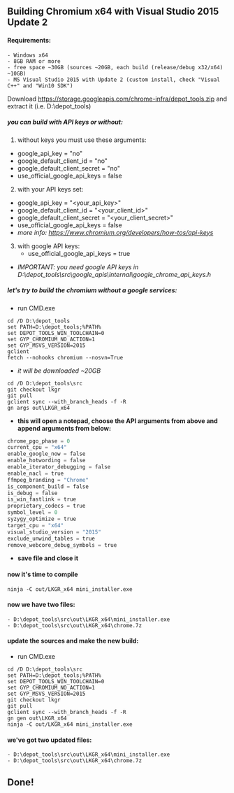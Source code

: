 ## Building Chromium x64 with Visual Studio 2015 Update 2
 
#### Requirements: 
    - Windows x64
    - 8GB RAM or more
    - free space ~30GB (sources ~20GB, each build (release/debug x32/x64) ~10GB)
    - MS Visual Studio 2015 with Update 2 (custom install, check "Visual C++" and "Win10 SDK")
 
Download https://storage.googleapis.com/chrome-infra/depot_tools.zip and extract it (i.e. D:\depot_tools)
 
##### you can build with API keys or without:
1. without keys you must use these arguments:
  - google_api_key = "no"
  - google_default_client_id = "no"
  - google_default_client_secret = "no"
  - use_official_google_api_keys = false
2. with your API keys set:
  - google_api_key = "<your_api_key>"
  - google_default_client_id = "<your_client_id>"
  - google_default_client_secret = "<your_client_secret>"
  - use_official_google_api_keys = false
  - *more info: https://www.chromium.org/developers/how-tos/api-keys*
3. with google API keys:
	- use_official_google_api_keys = true
  - *IMPORTANT: you need google API keys in D:\depot_tools\src\google_apis\internal\google_chrome_api_keys.h*
 
##### let's try to build the chromium without a google services:
  - run CMD.exe

```batch
cd /D D:\depot_tools
set PATH=D:\depot_tools;%PATH%
set DEPOT_TOOLS_WIN_TOOLCHAIN=0
set GYP_CHROMIUM_NO_ACTION=1
set GYP_MSVS_VERSION=2015
gclient
fetch --nohooks chromium --nosvn=True
```
  - *it will be downloaded ~20GB*
```batch
cd /D D:\depot_tools\src
git checkout lkgr
git pull
gclient sync --with_branch_heads -f -R
gn args out\LKGR_x64
```
  - **this will open a notepad, choose the API arguments from above and append arguments from below:**
```python
chrome_pgo_phase = 0
current_cpu = "x64"
enable_google_now = false
enable_hotwording = false
enable_iterator_debugging = false
enable_nacl = true
ffmpeg_branding = "Chrome"
is_component_build = false
is_debug = false
is_win_fastlink = true
proprietary_codecs = true
symbol_level = 0
syzygy_optimize = true
target_cpu = "x64"
visual_studio_version = "2015"
exclude_unwind_tables = true
remove_webcore_debug_symbols = true
```
  - **save file and close it**

#### now it's time to compile
```batch
ninja -C out/LKGR_x64 mini_installer.exe
```
 
#### now we have two files:
    - D:\depot_tools\src\out\LKGR_x64\mini_installer.exe
    - D:\depot_tools\src\out\LKGR_x64\chrome.7z
 
#### update the sources and make the new build:
- run CMD.exe
 
```batch
cd /D D:\depot_tools\src
set PATH=D:\depot_tools;%PATH%
set DEPOT_TOOLS_WIN_TOOLCHAIN=0
set GYP_CHROMIUM_NO_ACTION=1
set GYP_MSVS_VERSION=2015
git checkout lkgr
git pull
gclient sync --with_branch_heads -f -R
gn gen out\LKGR_x64
ninja -C out/LKGR_x64 mini_installer.exe
```

#### we've got two updated files:
    - D:\depot_tools\src\out\LKGR_x64\mini_installer.exe
    - D:\depot_tools\src\out\LKGR_x64\chrome.7z
 
## Done!
